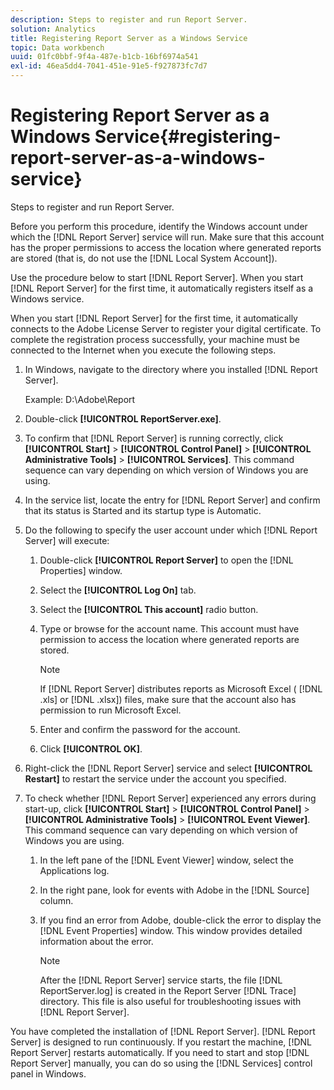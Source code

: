 ```yaml
---
description: Steps to register and run Report Server.
solution: Analytics
title: Registering Report Server as a Windows Service
topic: Data workbench
uuid: 01fc0bbf-9f4a-487e-b1cb-16bf6974a541
exl-id: 46ea5dd4-7041-451e-91e5-f927873fc7d7
---
```

# Registering Report Server as a Windows Service{#registering-report-server-as-a-windows-service}

Steps to register and run Report Server.

Before you perform this procedure, identify the Windows account under which the [!DNL Report Server] service will run. Make sure that this account has the proper permissions to access the location where generated reports are stored (that is, do not use the [!DNL Local System Account]).

Use the procedure below to start [!DNL Report Server]. When you start [!DNL Report Server] for the first time, it automatically registers itself as a Windows service.

When you start [!DNL Report Server] for the first time, it automatically connects to the Adobe License Server to register your digital certificate. To complete the registration process successfully, your machine must be connected to the Internet when you execute the following steps. 

1. In Windows, navigate to the directory where you installed [!DNL Report Server].

   Example: D:\Adobe\Report 

1. Double-click **[!UICONTROL ReportServer.exe]**.
1. To confirm that [!DNL Report Server] is running correctly, click **[!UICONTROL Start]** > **[!UICONTROL Control Panel]** > **[!UICONTROL Administrative Tools]** > **[!UICONTROL Services]**. This command sequence can vary depending on which version of Windows you are using.
1. In the service list, locate the entry for [!DNL Report Server] and confirm that its status is Started and its startup type is Automatic.
1. Do the following to specify the user account under which [!DNL Report Server] will execute:

    1. Double-click **[!UICONTROL Report Server]** to open the [!DNL Properties] window. 
    
    1. Select the **[!UICONTROL Log On]** tab. 
    1. Select the **[!UICONTROL This account]** radio button. 
    1. Type or browse for the account name. This account must have permission to access the location where generated reports are stored.

       >[!NOTE]
       >
       >If [!DNL Report Server] distributes reports as Microsoft Excel ( [!DNL .xls] or [!DNL .xlsx]) files, make sure that the account also has permission to run Microsoft Excel.

    1. Enter and confirm the password for the account. 
    1. Click **[!UICONTROL OK]**.

1. Right-click the [!DNL Report Server] service and select **[!UICONTROL Restart]** to restart the service under the account you specified.
1. To check whether [!DNL Report Server] experienced any errors during start-up, click **[!UICONTROL Start]** > **[!UICONTROL Control Panel]** > **[!UICONTROL Administrative Tools]** > **[!UICONTROL Event Viewer]**. This command sequence can vary depending on which version of Windows you are using.

    1. In the left pane of the [!DNL Event Viewer] window, select the Applications log. 
    1. In the right pane, look for events with Adobe in the [!DNL Source] column. 
    1. If you find an error from Adobe, double-click the error to display the [!DNL Event Properties] window. This window provides detailed information about the error.

       >[!NOTE]
       >
       >After the [!DNL Report Server] service starts, the file [!DNL ReportServer.log] is created in the Report Server [!DNL Trace] directory. This file is also useful for troubleshooting issues with [!DNL Report Server].

You have completed the installation of [!DNL Report Server]. [!DNL Report Server] is designed to run continuously. If you restart the machine, [!DNL Report Server] restarts automatically. If you need to start and stop [!DNL Report Server] manually, you can do so using the [!DNL Services] control panel in Windows.
